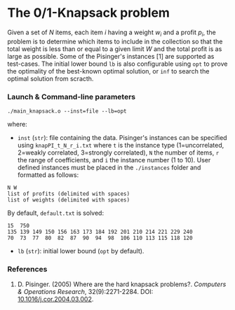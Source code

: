 # The 0/1-Knapsack problem

Given a set of $N$ items, each item $i$ having a weight ${w_i}$ and a profit ${p_i}$, the problem is to determine which items to include in the collection so that the total weight is less than or equal to a given limit $W$ and the total profit is as large as possible. Some of the Pisinger's instances [1] are supported as test-cases. The initial lower bound `lb` is also configurable using `opt` to prove the optimality of the best-known optimal solution, or `inf` to search the optimal solution from scracth.

### Launch & Command-line parameters

```
./main_knapsack.o --inst=file --lb=opt
```
where:
- `inst` (`str`): file containing the data. Pisinger's instances can be specified using `knapPI_t_N_r_i.txt` where `t` is the instance type (1=uncorrelated, 2=weakly correlated, 3=strongly correlated), `N` the number of items, `r` the range of coefficients, and `i` the instance number ($1$ to $10$). User defined instances must be placed in the `./instances` folder and formatted as follows:
```
N W
list of profits (delimited with spaces)
list of weights (delimited with spaces)
```
By default, `default.txt` is solved:
<!--
"default.txt" corresponds to instance "p07" of:
https://people.sc.fsu.edu/~jburkardt/datasets/knapsack_01/knapsack_01.html
-->
```
15  750
135 139 149 150 156 163 173 184 192 201 210 214 221 229 240
70  73  77  80  82  87  90  94  98  106 110 113 115 118 120
```
- `lb` (`str`): initial lower bound (`opt` by default).

### References

1. D. Pisinger. (2005) Where are the hard knapsack problems?. *Computers & Operations Research*, 32(9):2271-2284. DOI: [10.1016/j.cor.2004.03.002](https://doi.org/10.1016/j.cor.2004.03.002).
